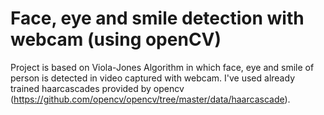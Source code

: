 # Face, eye and smile detection with webcam (using openCV)

Project is based on Viola-Jones Algorithm in which face, eye and smile of person is detected in video captured with webcam. I've used already trained haarcascades provided by opencv (https://github.com/opencv/opencv/tree/master/data/haarcascade).
